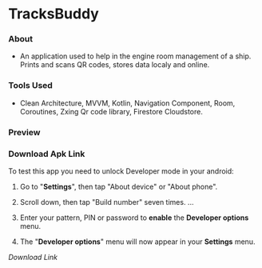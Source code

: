 # TracksBuddy

### About
- An application used to help in the engine room management of a ship. Prints and scans QR codes, stores data localy and online. 

### Tools Used
- Clean Architecture, MVVM, Kotlin, Navigation Component, Room, Coroutines, Zxing Qr code library, Firestore Cloudstore.

### Preview



### Download Apk Link 

To test this app you need to unlock Developer mode in your android:

1. Go to "**Settings**", then tap "About device" or "About phone".

2. Scroll down, then tap "Build number" seven times. ...

3. Enter your pattern, PIN or password to **enable** the **Developer options** menu.

4. The "**Developer options**" menu will now appear in your **Settings** menu.

   

*Download Link*

